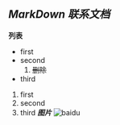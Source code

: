 *MarkDown 联系文档*
----
**列表**
* first
* second
  1. ~~删除~~
* third
1. first
2. second
3. third
***图片***
![baidu](https://www.baidu.com/img/flexible/logo/pc/result.png)
